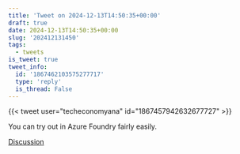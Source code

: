 ```yaml
---
title: 'Tweet on 2024-12-13T14:50:35+00:00'
draft: true
date: 2024-12-13T14:50:35+00:00
slug: '202412131450'
tags:
  - tweets
is_tweet: true
tweet_info:
  id: '1867462103575277717'
  type: 'reply'
  is_thread: False
---
```




{{< tweet user="techeconomyana" id="1867457942632677727" >}}

You can try out in Azure Foundry fairly easily.

[Discussion](https://x.com/sytelus/status/1867462103575277717)
